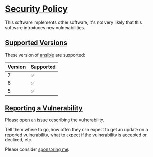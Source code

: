 # [Security Policy](#security-policy)

This software implements other software, it's not very likely that this software introduces new vulnerabilities.

## [Supported Versions](#supported-versions)

These version of [ansible](https://pypi.org/project/ansible/) are supported:

| Version | Supported          |
| ------- | ------------------ |
| 7       | :white_check_mark: |
| 6       | :white_check_mark: |
| 5       | :white_check_mark: |

## [Reporting a Vulnerability](#reporting-a-vulnarability)

Please [open an issue](https://github.com/mullholland/ansible-role-lynis/issues) describing the vulnerability.

Tell them where to go, how often they can expect to get an update on a
reported vulnerability, what to expect if the vulnerability is accepted or
declined, etc.

Please consider [sponsoring me](https://github.com/sponsors/mullholland).
